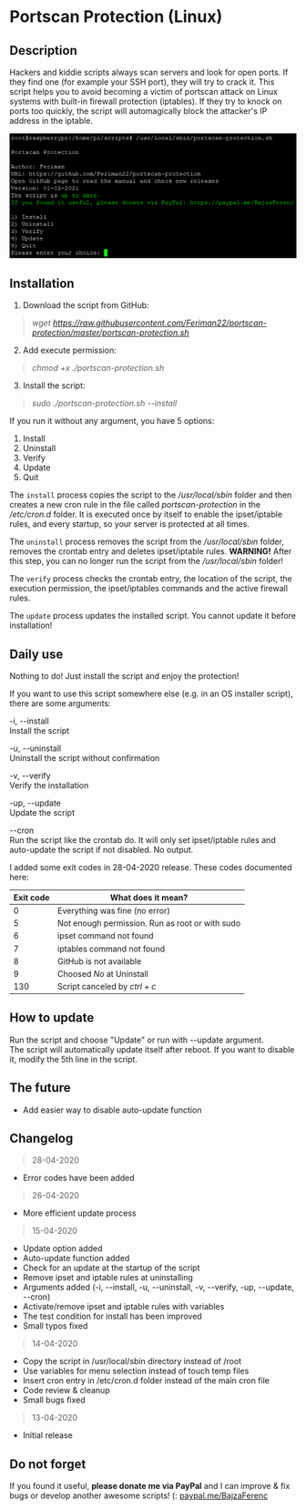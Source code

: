 # Portscan Protection (Linux)

## Description
Hackers and kiddie scripts always scan servers and look for open ports. If they find one (for example your SSH port), they will try to crack it. This script helps you to avoid becoming a victim of portscan attack on Linux systems with built-in firewall protection (iptables). If they try to knock on ports too quickly, the script will automagically block the attacker's IP address in the iptable.

![Screenshot](https://raw.githubusercontent.com/Feriman22/portscan-protection/master/portscan-protection-screenshot.png)

## Installation

1. Download the script from GitHub:
>*wget https://raw.githubusercontent.com/Feriman22/portscan-protection/master/portscan-protection.sh*
2. Add execute permission:
>*chmod +x ./portscan-protection.sh*
3. Install the script:
>*sudo ./portscan-protection.sh --install*

If you run it without any argument, you have 5 options:
1. Install
2. Uninstall
3. Verify
4. Update
5. Quit

The `install` process copies the script to the */usr/local/sbin* folder and then creates a new cron rule in the file called *portscan-protection* in the */etc/cron.d* folder. It is executed once by itself to enable the ipset/iptable rules, and every startup, so your server is protected at all times.

The `uninstall` process removes the script from the */usr/local/sbin* folder, removes the crontab entry and deletes ipset/iptable rules.
**WARNING!** After this step, you can no longer run the script from the */usr/local/sbin* folder!

The `verify` process checks the crontab entry, the location of the script, the execution permission, the ipset/iptables commands and the active firewall rules.

The `update` process updates the installed script. You cannot update it before installation!

## Daily use

Nothing to do! Just install the script and enjoy the protection!

If you want to use this script somewhere else (e.g. in an OS installer script), there are some arguments:

-i, --install\
  Install the script

-u, --uninstall\
  Uninstall the script without confirmation
  
-v, --verify\
  Verify the installation
  
-up, --update\
  Update the script
  
--cron\
  Run the script like the crontab do. It will only set ipset/iptable rules and auto-update the script if not disabled. No output.


I added some exit codes in 28-04-2020 release. These codes documented here:

| Exit code  | What does it mean? |
| ------------- | ------------- |
| 0  | Everything was fine (no error) |
| 5  | Not enough permission. Run as root or with sudo |
| 6  | ipset command not found |
| 7  | iptables command not found |
| 8  | GitHub is not available  |
| 9  | Choosed *No* at Uninstall |
| 130  | Script canceled by *ctrl + c* |

## How to update

Run the script and choose "Update" or run with --update argument.\
The script will automatically update itself after reboot. If you want to disable it, modify the 5th line in the script.

## The future

- Add easier way to disable auto-update function

## Changelog

>28-04-2020
- Error codes have been added

>26-04-2020
- More efficient update process

>15-04-2020
- Update option added
- Auto-update function added
- Check for an update at the startup of the script
- Remove ipset and iptable rules at uninstalling
- Arguments added (-i, --install, -u, --uninstall, -v, --verify, -up, --update, --cron)
- Activate/remove ipset and iptable rules with variables
- The test condition for install has been improved
- Small typos fixed

>14-04-2020
- Copy the script in /usr/local/sbin directory instead of /root
- Use variables for menu selection instead of touch temp files
- Insert cron entry in /etc/cron.d folder instead of the main cron file
- Code review & cleanup
- Small bugs fixed

>13-04-2020
- Initial release

## Do not forget

If you found it useful, **please donate me via PayPal** and I can improve & fix bugs or develop another awesome scripts! (:
[paypal.me/BajzaFerenc](https://www.paypal.me/BajzaFerenc)
